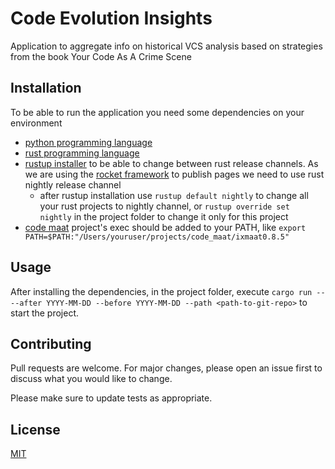 # Code Evolution Insights

Application to aggregate info on historical VCS analysis based on strategies from the book Your Code As A Crime Scene

## Installation

To be able to run the application you need some dependencies on your environment

* [python programming language](https://www.python.org/downloads/)
* [rust programming language](https://www.rust-lang.org/tools/install)
* [rustup installer](https://rustup.rs/) to be able to change between rust release channels. As we are using the [rocket framework](https://rocket.rs/) to publish pages we need to use rust nightly release channel
  * after rustup installation use 
  ```rustup default nightly``` to change all your rust projects to nightly channel, or ```rustup override set nightly``` in the project folder to change it only for this project
 * [code maat](https://github.com/adamtornhill/code-maat) project's exec should be added to your PATH, like ```export PATH=$PATH:"/Users/youruser/projects/code_maat/ixmaat0.8.5"```


## Usage

After installing the dependencies, in the project folder, execute ```cargo run -- --after YYYY-MM-DD --before YYYY-MM-DD --path <path-to-git-repo>``` to start the project.

## Contributing
Pull requests are welcome. For major changes, please open an issue first to discuss what you would like to change.

Please make sure to update tests as appropriate.

## License
[MIT](https://choosealicense.com/licenses/mit/)
